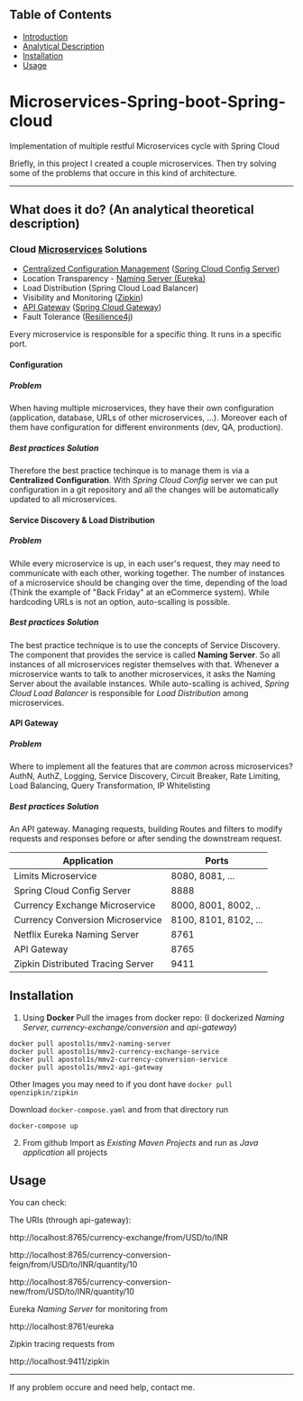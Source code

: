 ## Table of Contents  
- [Introduction](#brief_description)  
- [Analytical Description](#analytical_description)
- [Installation](#installation)
- [Usage](#usage)

<a name="brief_description"/>

# Microservices-Spring-boot-Spring-cloud 
Implementation of multiple restful Microservices cycle with Spring Cloud

Briefly, in this project I created a couple microservices. 
Then try solving some of the problems that occure in this kind of architecture.

---
<a name="analytical_description"/>

## What does it do? (An analytical theoretical description)

### Cloud [Microservices](https://martinfowler.com/articles/microservices.html) Solutions
* [Centralized Configuration Management](https://dzone.com/articles/microservices-architectures-centralized-configurat) ([Spring Cloud Config Server](https://cloud.spring.io/spring-cloud-config/reference/html/#_quick_start))
* Location Transparency - [Naming Server (Eureka)](https://www.javatpoint.com/eureka-naming-server)
* Load Distribution (Spring Cloud Load Balancer)
* Visibility and Monitoring ([Zipkin](https://zipkin.io/))
* [API Gateway](https://www.redhat.com/en/topics/api/what-does-an-api-gateway-do#:~:text=An%20API%20gateway%20is%20an,and%20return%20the%20appropriate%20result.) ([Spring Cloud Gateway](https://cloud.spring.io/spring-cloud-gateway/reference/html/#gateway-starter))
* Fault Tolerance ([Resilience4j](https://github.com/resilience4j/resilience4j))

Every microservice is responsible for a specific thing. It runs in a specific port.

#### Configuration
##### *Problem*
When having multiple microservices, they have their own configuration (application, database, URLs of other microservices, ...). Moreover each of them have configuration for different environments (dev, QA, production). 

##### *Best practices Solution*
Therefore the best practice techinque is to manage them is via a **Centralized Configuration**. With *Spring Cloud Config* server we can put configuration in a git repository and all the changes will be automatically updated to all microservices.

#### Service Discovery & Load Distribution
##### *Problem*
While every microservice is up, in each user's request, they may need to communicate with each other, working together. The number of instances of a microservice should be changing over the time, depending of the load (Think the example of "Back Friday" at an eCommerce system). While hardcoding URLs is not an option, auto-scalling is possible.

##### *Best practices Solution*
The best practice technique is to use the concepts of Service Discovery. The component that provides the service is called **Naming Server**. So all instances of all microservices register themselves with that. Whenever a microservice wants to talk to another microservices, it asks the Naming Server about the available instances. While auto-scalling is achived, *Spring Cloud Load Balancer* is responsible for *Load Distribution* among microservices.

#### API Gateway
##### *Problem*
Where to implement all the features that are *common* across microservices? AuthN, AuthZ, Logging, Service Discovery, Circuit Breaker, Rate Limiting, Load Balancing, Query Transformation, IP Whitelisting
##### *Best practices Solution*
An API gateway. Managing requests, building Routes and filters to modify requests and responses before or after sending the downstream request.

Application | Ports
------------ | -------------
Limits Microservice | 8080, 8081, ...
Spring Cloud Config Server | 8888
Currency Exchange Microservice | 8000, 8001, 8002, ..
Currency Conversion Microservice | 8100, 8101, 8102, ...
Netflix Eureka Naming Server | 8761
API Gateway | 8765
Zipkin Distributed Tracing Server | 9411



<a name="installation"/>

## Installation
1. Using **Docker**
Pull the images from docker repo:
(I dockerized *Naming Server, currency-exchange/conversion* and *api-gateway*)

```
docker pull apostol1s/mmv2-naming-server
docker pull apostol1s/mmv2-currency-exchange-service
docker pull apostol1s/mmv2-currency-conversion-service
docker pull apostol1s/mmv2-api-gateway
```

Other Images you may need to if you dont have 
`docker pull openzipkin/zipkin`

Download `docker-compose.yaml` and from that directory run 

`docker-compose up`

2. From github
Import as *Existing Maven Projects* and run as *Java application* all projects

<a name="usage"/>

## Usage
You can check:

The URIs (through api-gateway):

http://localhost:8765/currency-exchange/from/USD/to/INR

http://localhost:8765/currency-conversion-feign/from/USD/to/INR/quantity/10

http://localhost:8765/currency-conversion-new/from/USD/to/INR/quantity/10

Eureka *Naming Server* for monitoring from 

http://localhost:8761/eureka

Zipkin tracing requests from

http://localhost:9411/zipkin

---

If any problem occure and need help, contact me.
